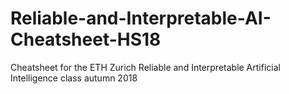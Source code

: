 # Reliable-and-Interpretable-AI-Cheatsheet-HS18
Cheatsheet for the ETH Zurich Reliable and Interpretable Artificial Intelligence class autumn 2018
